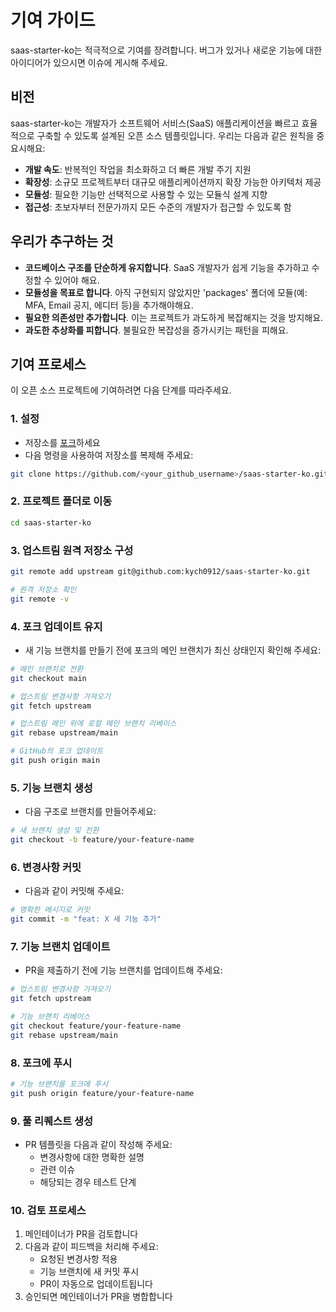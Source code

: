 # 기여 가이드

saas-starter-ko는 적극적으로 기여를 장려합니다. 버그가 있거나 새로운 기능에 대한 아이디어가 있으시면 이슈에 게시해 주세요.
  
## 비전
saas-starter-ko는 개발자가 소프트웨어 서비스(SaaS) 애플리케이션을 빠르고 효율적으로 구축할 수 있도록 설계된 오픈 소스 템플릿입니다. 우리는 다음과 같은 원칙을 중요시해요:
- **개발 속도**: 반복적인 작업을 최소화하고 더 빠른 개발 주기 지원
- **확장성**: 소규모 프로젝트부터 대규모 애플리케이션까지 확장 가능한 아키텍처 제공
- **모듈성**: 필요한 기능만 선택적으로 사용할 수 있는 모듈식 설계 지향
- **접근성**: 초보자부터 전문가까지 모든 수준의 개발자가 접근할 수 있도록 함

## 우리가 추구하는 것
- **코드베이스 구조를 단순하게 유지합니다**. SaaS 개발자가 쉽게 기능을 추가하고 수정할 수 있어야 해요.
- **모듈성을 목표로 합니다**. 아직 구현되지 않았지만 'packages' 폴더에 모듈(예: MFA, Email 공지, 에디터 등)을 추가해야해요.
- **필요한 의존성만 추가합니다**. 이는 프로젝트가 과도하게 복잡해지는 것을 방지해요.
- **과도한 추상화를 피합니다**. 불필요한 복잡성을 증가시키는 패턴을 피해요.

## 기여 프로세스

이 오픈 소스 프로젝트에 기여하려면 다음 단계를 따라주세요.

### 1. 설정

- 저장소를 [포크](https://github.com/kych0912/saas-starter-ko/fork)하세요
- 다음 명령을 사용하여 저장소를 복제해 주세요:

```bash
git clone https://github.com/<your_github_username>/saas-starter-ko.git
```

### 2. 프로젝트 폴더로 이동

```bash
cd saas-starter-ko
```

### 3. 업스트림 원격 저장소 구성
```bash
git remote add upstream git@github.com:kych0912/saas-starter-ko.git

# 원격 저장소 확인
git remote -v
```

### 4. 포크 업데이트 유지
- 새 기능 브랜치를 만들기 전에 포크의 메인 브랜치가 최신 상태인지 확인해 주세요:
```bash
# 메인 브랜치로 전환
git checkout main

# 업스트림 변경사항 가져오기
git fetch upstream

# 업스트림 메인 위에 로컬 메인 브랜치 리베이스
git rebase upstream/main

# GitHub의 포크 업데이트
git push origin main
```

### 5. 기능 브랜치 생성
- 다음 구조로 브랜치를 만들어주세요:
```bash
# 새 브랜치 생성 및 전환
git checkout -b feature/your-feature-name
```

### 6. 변경사항 커밋
- 다음과 같이 커밋해 주세요:
```bash
# 명확한 메시지로 커밋
git commit -m "feat: X 새 기능 추가"
```

### 7. 기능 브랜치 업데이트
- PR을 제출하기 전에 기능 브랜치를 업데이트해 주세요:
```bash
# 업스트림 변경사항 가져오기
git fetch upstream

# 기능 브랜치 리베이스
git checkout feature/your-feature-name
git rebase upstream/main
```

### 8. 포크에 푸시
```bash
# 기능 브랜치를 포크에 푸시
git push origin feature/your-feature-name
```

### 9. 풀 리퀘스트 생성
- PR 템플릿을 다음과 같이 작성해 주세요:
  - 변경사항에 대한 명확한 설명
  - 관련 이슈
  - 해당되는 경우 테스트 단계

### 10. 검토 프로세스
1. 메인테이너가 PR을 검토합니다
2. 다음과 같이 피드백을 처리해 주세요:
   - 요청된 변경사항 적용
   - 기능 브랜치에 새 커밋 푸시
   - PR이 자동으로 업데이트됩니다
3. 승인되면 메인테이너가 PR을 병합합니다